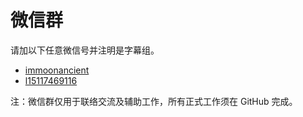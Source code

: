 # 微信群

请加以下任意微信号并注明是字幕组。
- [immoonancient](https://github.com/immoonancient)
- [l15117469116](https://github.com/GUThe)

注：微信群仅用于联络交流及辅助工作，所有正式工作须在 GitHub 完成。
